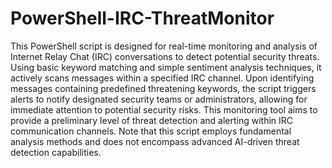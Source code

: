 # PowerShell-IRC-ThreatMonitor
This PowerShell script is designed for real-time monitoring and analysis of Internet Relay Chat (IRC) conversations to detect potential security threats. Using basic keyword matching and simple sentiment analysis techniques, it actively scans messages within a specified IRC channel. Upon identifying messages containing predefined threatening keywords, the script triggers alerts to notify designated security teams or administrators, allowing for immediate attention to potential security risks. This monitoring tool aims to provide a preliminary level of threat detection and alerting within IRC communication channels. Note that this script employs fundamental analysis methods and does not encompass advanced AI-driven threat detection capabilities.
